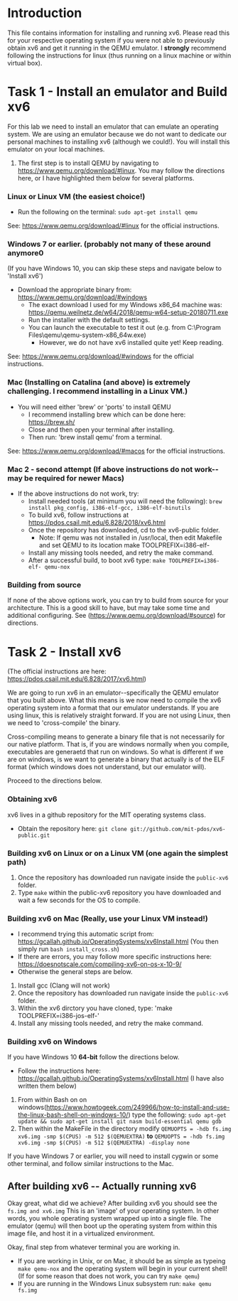 # Introduction

This file contains information for installing and running xv6. Please read this for your respective operating system if you were not able to previously obtain xv6 and get it running in the QEMU emulator. I **strongly** recommend following the instructions for linux (thus running on a linux machine or within virtual box).

# Task 1 - Install an emulator and Build xv6

For this lab we need to install an emulator that can emulate an operating system. We are using an emulator because we do not want to dedicate our personal machines to installing xv6 (although we could!). You will install this emulator on your local machines.

1. The first step is to install QEMU by navigating to https://www.qemu.org/download/#linux. You may follow the directions here, or I have highlighted them below for several platforms.

### Linux or Linux VM (the easiest choice!)

- Run the following on the terminal: `sudo apt-get install qemu`

See: https://www.qemu.org/download/#linux for the official instructions.

### Windows 7 or earlier. (probably not many of these around anymore0

(If you have Windows 10, you can skip these steps and navigate below to 'Install xv6')

- Download the appropriate binary from: https://www.qemu.org/download/#windows
  - The exact download I used for my Windows x86_64 machine was: https://qemu.weilnetz.de/w64/2018/qemu-w64-setup-20180711.exe
  - Run the installer with the default settings.
  - You can launch the executable to test it out (e.g. from C:\Program Files\qemu\qemu-system-x86_64w.exe)
    - However, we do not have xv6 installed quite yet! Keep reading.
    
See: https://www.qemu.org/download/#windows for the official instructions.

### Mac (Installing on Catalina (and above) is extremely challenging.  I recommend installing in a Linux VM.) 

- You will need either 'brew' or 'ports' to install QEMU
  - I recommend installing brew which can be done here: https://brew.sh/
  - Close and then open your terminal after installing.
  - Then run: 'brew install qemu' from a terminal.
  

See: https://www.qemu.org/download/#macos for the official instructions.

### Mac 2 - second attempt (If above instructions do not work--may be required for newer Macs)

- If the above instructions do not work, try:
  - Install needed tools (at minimum you will need the following): `brew install pkg_config, i386-elf-gcc, i386-elf-binutils`
  - To build xv6, follow instructions at https://pdos.csail.mit.edu/6.828/2018/xv6.html
  - Once the repository has downloaded, cd to the xv6-public folder.
    - Note: If qemu was not installed in /usr/local, then edit Makefile and set QEMU to its location make TOOLPREFIX=i386-elf-
  - Install any missing tools needed, and retry the make command.
  - After a successful build, to boot xv6 type: `make TOOLPREFIX=i386-elf- qemu-nox`

### Building from source

If none of the above options work, you can try to build from source for your architecture. This is a good skill to have, but may take some time and additional configuring. See (https://www.qemu.org/download/#source) for directions.

# Task 2 - Install xv6

(The official instructions are here: https://pdos.csail.mit.edu/6.828/2017/xv6.html)

We are going to run xv6 in an emulator--specifically the QEMU emulator that you built above. What this means is we now need to compile the xv6 operating system into a format that our emulator understands. If you are using linux, this is relatively straight forward. If you are not using Linux, then we need to 'cross-compile' the binary.

Cross-compiling means to generate a binary file that is not necessarily for our native platform. That is, if you are windows normally when you compile, executables are generaetd that run on windows. So what is different if we are on windows, is we want to generate a binary that actually is of the ELF format (which windows does not understand, but our emulator will).

Proceed to the directions below.

### Obtaining xv6

xv6 lives in a github repository for the MIT operating systems class. 

- Obtain the repository here: `git clone git://github.com/mit-pdos/xv6-public.git`

### Building xv6 on Linux or on a Linux VM (one again the simplest path)

1. Once the repository has downloaded run navigate inside the `public-xv6` folder.
2. Type `make` within the public-xv6 repository you have downloaded and wait a few seconds for the OS to compile. 

### Building xv6 on Mac (Really, use your Linux VM instead!)

- I recommend trying this automatic script from: https://gcallah.github.io/OperatingSystems/xv6Install.html (You then simply run `bash install_cross.sh`)
- If there are errors, you may follow more specific instructions here: https://doesnotscale.com/compiling-xv6-on-os-x-10-9/
- Otherwise the general steps are below.

1. Install gcc (Clang will not work)
2. Once the repository has downloaded run navigate inside the `public-xv6` folder.
3. Within the xv6 dirctory you have cloned, type: 'make TOOLPREFIX=i386-jos-elf-'
4. Install any missing tools needed, and retry the make command.

### Building xv6 on Windows

If you have Windows 10 **64-bit** follow the directions below.

- Follow the instructions here: https://gcallah.github.io/OperatingSystems/xv6Install.html (I have also written them below)

1. From within Bash on on windows(https://www.howtogeek.com/249966/how-to-install-and-use-the-linux-bash-shell-on-windows-10/) type the following: `sudo apt-get update && sudo apt-get install git nasm build-essential qemu gdb`
2. Then within the MakeFile in the directory modify `QEMUOPTS = -hdb fs.img xv6.img -smp $(CPUS) -m 512 $(QEMUEXTRA)` **to** `QEMUOPTS = -hdb fs.img xv6.img -smp $(CPUS) -m 512 $(QEMUEXTRA) -display none`

If you have Windows 7 or earlier, you will need to install cygwin or some other terminal, and follow similar instructions to the Mac.

## After building xv6 -- Actually running xv6

Okay great, what did we achieve? After building xv6 you should see the `fs.img and xv6.img` This is an 'image' of your operating system. In other words, you whole operating system wrapped up into a single file. The emulator (qemu) will then boot up the operating system from within this image file, and host it in a virtualized environment.

Okay, final step from whatever terminal you are working in.

- If you are working in Unix, or on Mac, it should be as simple as typeing `make qemu-nox` and the operating system will begin in your current shell! (If for some reason that does not work, you can try `make qemu`)
- If you are running in the Windows Linux subsystem run: `make qemu fs.img`
